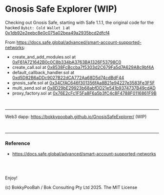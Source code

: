# Gnosis Safe Explorer (WIP)

Checking out Gnosis Safe, starting with Safe 1.1.1, the original code for the hacked `Bybit: Cold Wallet 1` at [0x1db92e2eebc8e0c075a02bea49a2935bcd2dfcf4](https://etherscan.io/address/0x1db92e2eebc8e0c075a02bea49a2935bcd2dfcf4)

From https://docs.safe.global/advanced/smart-account-supported-networks:

* create_and_add_modules.sol at [0xF61A721642B0c0C8b334bA3763BA1326F53798C0](https://etherscan.io/address/0xF61A721642B0c0C8b334bA3763BA1326F53798C0)
* create_call.sol at [0x8538FcBccba7f5303d2C679Fa5d7A629A8c9bf4A](https://etherscan.io/address/0x8538FcBccba7f5303d2C679Fa5d7A629A8c9bf4A)
* default_callback_handler.sol at [0xd5D82B6aDDc9027B22dCA772Aa68D5d74cdBdF44](https://etherscan.io/address/0xd5D82B6aDDc9027B22dCA772Aa68D5d74cdBdF44)
* gnosis_safe.sol at [0x34CfAC646f301356fAa8B21e94227e3583Fe3F5F](https://etherscan.io/address/0x34CfAC646f301356fAa8B21e94227e3583Fe3F5F)
* multi_send.sol at [0x8D29bE29923b68abfDD21e541b9374737B49cdAD](https://etherscan.io/address/0x8D29bE29923b68abfDD21e541b9374737B49cdAD)
* proxy_factory.sol at [0x76E2cFc1F5Fa8F6a5b3fC4c8F4788F0116861F9B](https://etherscan.io/address/0x76E2cFc1F5Fa8F6a5b3fC4c8F4788F0116861F9B)


<br />

---

Web3 dapp: https://bokkypoobah.github.io/GnosisSafeExplorer/ (WIP)

<br />

---

### Reference

* https://docs.safe.global/advanced/smart-account-supported-networks

<br />

<br />

Enjoy!

(c) BokkyPooBah / Bok Consulting Pty Ltd 2025. The MIT License
